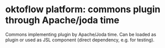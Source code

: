 # oktoflow platform: commons plugin through Apache/joda time

Commons implementing plugin by Apache/Joda time. Can be loaded as plugin or used as JSL component (direct dependency, e.g. for testing).
